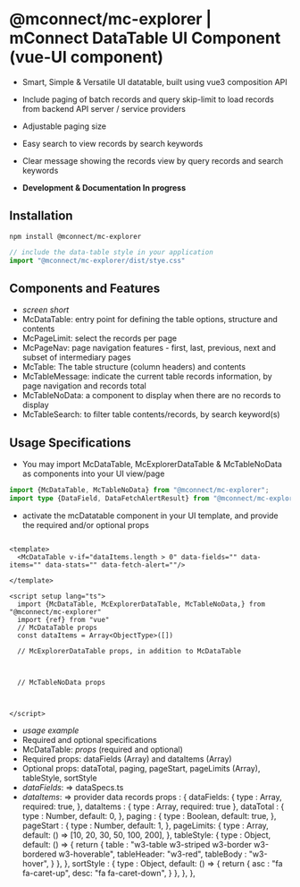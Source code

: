 # @mconnect/mc-explorer | mConnect DataTable UI Component (vue-UI component)

- Smart, Simple & Versatile UI datatable, built using vue3 composition API
- Include paging of batch records and query skip-limit to load records from backend API server / service providers
- Adjustable paging size
- Easy search to view records by search keywords
- Clear message showing the records view by query records and search keywords

- **Development & Documentation In progress**

## Installation
```npm
npm install @mconnect/mc-explorer

```

```ts
// include the data-table style in your application
import "@mconnect/mc-explorer/dist/stye.css"

```

## Components and Features

- *screen short*
- McDataTable: entry point for defining the table options, structure and contents
- McPageLimit: select the records per page
- McPageNav: page navigation features - first, last, previous, next and subset of intermediary pages
- McTable: The table structure (column headers) and contents
- McTableMessage: indicate the current table records information, by page navigation and records total
- McTableNoData: a component to display when there are no records to display
- McTableSearch: to filter table contents/records, by search keyword(s)

## Usage Specifications

- You may import McDataTable, McExplorerDataTable & McTableNoData as components into your UI view/page

```ts
import {McDataTable, McTableNoData} from "@mconnect/mc-explorer";
import type {DataField, DataFetchAlertResult} from "@mconnect/mc-explorer"

```
- activate the mcDatatable component in your UI template, and provide the required and/or optional props

```vue

<template>
  <McDataTable v-if="dataItems.length > 0" data-fields="" data-items="" data-stats="" data-fetch-alert=""/>

</template>

<script setup lang="ts">
  import {McDataTable, McExplorerDataTable, McTableNoData,} from "@mconnect/mc-explorer"
  import {ref} from "vue"
  // McDataTable props
  const dataItems = Array<ObjectType>([])

  // McExplorerDataTable props, in addition to McDataTable
  


  // McTableNoData props
  
  

</script>

```
- *usage example*
- Required and optional specifications
- McDataTable: *props* (required and optional)
- Required props: dataFields (Array<object>) and dataItems (Array<object>)
- Optional props: dataTotal, paging, pageStart, pageLimits (Array<number>), tableStyle, sortStyle
- *dataFields*: => dataSpecs.ts
- *dataItems*: => provider data records
  props     : {
  dataFields: {
  type    : Array,
  required: true,
  },
  dataItems : {
  type    : Array,
  required: true
  },
  dataTotal : {
  type   : Number,
  default: 0,
  },
  paging    : {
  type   : Boolean,
  default: true,
  },
  pageStart : {
  type   : Number,
  default: 1,
  },
  pageLimits: {
  type   : Array,
  default: () => [10, 20, 30, 50, 100, 200],
  },
  tableStyle: {
  type   : Object,
  default: () => {
  return {
  table      : "w3-table w3-striped w3-border w3-bordered w3-hoverable",
  tableHeader: "w3-red",
  tableBody  : "w3-hover",
  }
  },
  },
  sortStyle : {
  type   : Object,
  default: () => {
  return {
  asc : "fa fa-caret-up",
  desc: "fa fa-caret-down",
  }
  },
  },
  },
